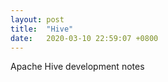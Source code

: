 ```yaml
---
layout: post
title:  "Hive"
date:   2020-03-10 22:59:07 +0800
---
```

Apache Hive development notes

